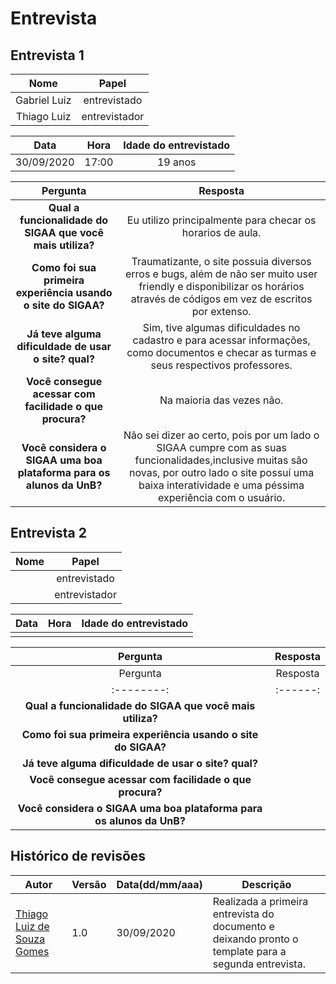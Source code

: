 # Entrevista

## Entrevista 1

|   Nome   | Papel |
|:--------:|:------:|
| Gabriel Luiz | entrevistado|
| Thiago Luiz | entrevistador | 

|   Data   | Hora | Idade do entrevistado |
|:--------:|:------:|:------:|
|30/09/2020  |17:00 |19 anos|

|   Pergunta   | Resposta |
|:--------:|:------:|
|**Qual a funcionalidade do SIGAA que você mais utiliza?**  | Eu utilizo principalmente para checar os horarios de aula.|
|**Como foi sua primeira experiência usando o site do SIGAA?**  | Traumatizante, o site possuia diversos erros e bugs, além de não ser muito user friendly e disponibilizar os horários através de códigos em vez de escritos por extenso.|
|**Já teve alguma dificuldade de usar o site? qual?**  | Sim, tive algumas dificuldades no cadastro e para acessar informações, como documentos e checar as turmas e seus respectivos professores.|
|**Você consegue acessar com facilidade o que procura?**  | Na maioria das vezes não.|
|**Você considera o SIGAA uma boa plataforma para os alunos da UnB?**  | Não sei dizer ao certo, pois por um lado o SIGAA cumpre com as suas funcionalidades,inclusive muitas são novas, por outro lado o site possuí uma baixa interatividade e uma péssima experiência com o usuário.|

## Entrevista 2

|   Nome   | Papel |
|:--------:|:------:|
|  | entrevistado|
|  | entrevistador | 

|   Data   | Hora | Idade do entrevistado |
|:--------:|:------:|:------:|
||||

|   Pergunta   | Resposta |
|:--------:|:------:|
|   Pergunta   | Resposta |
|:--------:|:------:|
|**Qual a funcionalidade do SIGAA que você mais utiliza?**  | |
|**Como foi sua primeira experiência usando o site do SIGAA?**  | |
|**Já teve alguma dificuldade de usar o site? qual?**  | |
|**Você consegue acessar com facilidade o que procura?**  | |
|**Você considera o SIGAA uma boa plataforma para os alunos da UnB?**  | |


## **Histórico de revisões**
Autor | Versão | Data(dd/mm/aaa) | Descrição 
---- | ----------- | ------ | ---------
[Thiago Luiz de Souza Gomes](https://github.com/thiagomesUNB) | 1.0 | 30/09/2020 | Realizada a primeira entrevista do documento e deixando pronto o template para a segunda entrevista.
